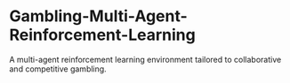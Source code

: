 # Gambling-Multi-Agent-Reinforcement-Learning
A multi-agent reinforcement learning environment tailored to collaborative and competitive gambling.
